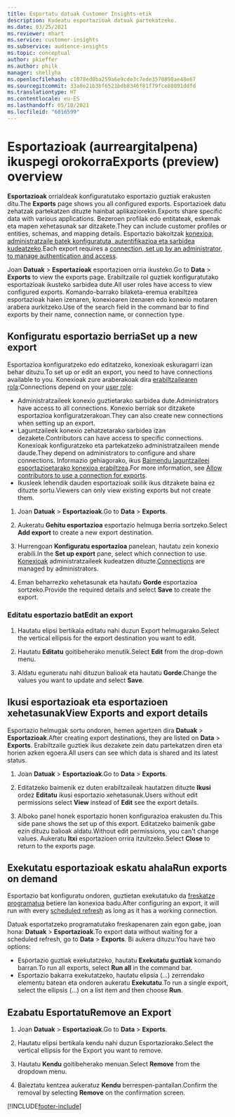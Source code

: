```yaml
---
title: Esportatu datuak Customer Insights-etik
description: Kudeatu esportazioak datuak partekatzeko.
ms.date: 03/25/2021
ms.reviewer: mhart
ms.service: customer-insights
ms.subservice: audience-insights
ms.topic: conceptual
author: pkieffer
ms.author: philk
manager: shellyha
ms.openlocfilehash: c1078ed0ba259a6e9cde3c7ede3570890ae48e67
ms.sourcegitcommit: 33a8e21b3bf6521bdb8346f81f79fce88091ddfd
ms.translationtype: HT
ms.contentlocale: eu-ES
ms.lasthandoff: 05/10/2021
ms.locfileid: "6016599"
---
```

# <a name="exports-preview-overview"></a><span data-ttu-id="42c9e-103">Esportazioak (aurreargitalpena) ikuspegi orokorra</span><span class="sxs-lookup"><span data-stu-id="42c9e-103">Exports (preview) overview</span></span>

<span data-ttu-id="42c9e-104">**Esportazioak** orrialdeak konfiguratutako esportazio guztiak erakusten ditu.</span><span class="sxs-lookup"><span data-stu-id="42c9e-104">The **Exports** page shows you all configured exports.</span></span> <span data-ttu-id="42c9e-105">Esportazioek datu zehatzak partekatzen dituzte hainbat aplikaziorekin.</span><span class="sxs-lookup"><span data-stu-id="42c9e-105">Exports share specific data with various applications.</span></span> <span data-ttu-id="42c9e-106">Bezeroen profilak edo entitateak, eskemak eta mapen xehetasunak sar ditzakete.</span><span class="sxs-lookup"><span data-stu-id="42c9e-106">They can include customer profiles or entities, schemas, and mapping details.</span></span> <span data-ttu-id="42c9e-107">Esportazio bakoitzak [konexioa, administratzaile batek konfiguratuta, autentifikazioa eta sarbidea kudeatzeko](connections.md).</span><span class="sxs-lookup"><span data-stu-id="42c9e-107">Each export requires a [connection, set up by an administrator, to manage authentication and access](connections.md).</span></span>

<span data-ttu-id="42c9e-108">Joan **Datuak** > **Esportazioak** esportazioen orria ikusteko.</span><span class="sxs-lookup"><span data-stu-id="42c9e-108">Go to **Data** > **Exports** to view the exports page.</span></span> <span data-ttu-id="42c9e-109">Erabiltzaile rol guztiek konfiguratutako esportazioak ikusteko sarbidea dute.</span><span class="sxs-lookup"><span data-stu-id="42c9e-109">All user roles have access to view configured exports.</span></span> <span data-ttu-id="42c9e-110">Komando-barrako bilaketa-eremua erabiltzea esportazioak haien izenaren, konexioaren izenaren edo konexio motaren arabera aurkitzeko.</span><span class="sxs-lookup"><span data-stu-id="42c9e-110">Use of the search field in the command bar to find exports by their name, connection name, or connection type.</span></span>

## <a name="set-up-a-new-export"></a><span data-ttu-id="42c9e-111">Konfiguratu esportazio berria</span><span class="sxs-lookup"><span data-stu-id="42c9e-111">Set up a new export</span></span>

<span data-ttu-id="42c9e-112">Esportazioa konfiguratzeko edo editatzeko, konexioak eskuragarri izan behar dituzu.</span><span class="sxs-lookup"><span data-stu-id="42c9e-112">To set up or edit an export, you need to have connections available to you.</span></span> <span data-ttu-id="42c9e-113">Konexioak zure araberakoak dira [erabiltzailearen rola](permissions.md):</span><span class="sxs-lookup"><span data-stu-id="42c9e-113">Connections depend on your [user role](permissions.md):</span></span>
- <span data-ttu-id="42c9e-114">Administratzaileek konexio guztietarako sarbidea dute.</span><span class="sxs-lookup"><span data-stu-id="42c9e-114">Administrators have access to all connections.</span></span> <span data-ttu-id="42c9e-115">Konexio berriak sor ditzakete esportazioa konfiguratzerakoan.</span><span class="sxs-lookup"><span data-stu-id="42c9e-115">They can also create new connections when setting up an export.</span></span>
- <span data-ttu-id="42c9e-116">Laguntzaileek konexio zehatzetarako sarbidea izan dezakete.</span><span class="sxs-lookup"><span data-stu-id="42c9e-116">Contributors can have access to specific connections.</span></span> <span data-ttu-id="42c9e-117">Konexioak konfiguratzeko eta partekatzeko administratzaileen mende daude.</span><span class="sxs-lookup"><span data-stu-id="42c9e-117">They depend on administrators to configure and share connections.</span></span> <span data-ttu-id="42c9e-118">Informazio gehiagorako, ikus [Baimendu laguntzaileei esportazioetarako konexioa erabiltzea](connections.md#allow-contributors-to-use-a-connection-for-exports).</span><span class="sxs-lookup"><span data-stu-id="42c9e-118">For more information, see [Allow contributors to use a connection for exports](connections.md#allow-contributors-to-use-a-connection-for-exports).</span></span>
- <span data-ttu-id="42c9e-119">Ikusleek lehendik dauden esportazioak soilik ikus ditzakete baina ez dituzte sortu.</span><span class="sxs-lookup"><span data-stu-id="42c9e-119">Viewers can only view existing exports but not create them.</span></span>

1. <span data-ttu-id="42c9e-120">Joan **Datuak** > **Esportazioak**.</span><span class="sxs-lookup"><span data-stu-id="42c9e-120">Go to **Data** > **Exports**.</span></span>

1. <span data-ttu-id="42c9e-121">Aukeratu **Gehitu esportazioa** esportazio helmuga berria sortzeko.</span><span class="sxs-lookup"><span data-stu-id="42c9e-121">Select **Add export** to create a new export destination.</span></span>

1. <span data-ttu-id="42c9e-122">Hurrengoan **Konfiguratu esportazioa** panelean, hautatu zein konexio erabili.</span><span class="sxs-lookup"><span data-stu-id="42c9e-122">In the **Set up export** pane, select which connection to use.</span></span> <span data-ttu-id="42c9e-123">[Konexioak](connections.md) administratzaileek kudeatzen dituzte.</span><span class="sxs-lookup"><span data-stu-id="42c9e-123">[Connections](connections.md) are managed by administrators.</span></span> 

1. <span data-ttu-id="42c9e-124">Eman beharrezko xehetasunak eta hautatu **Gorde** esportazioa sortzeko.</span><span class="sxs-lookup"><span data-stu-id="42c9e-124">Provide the required details and select **Save** to create the export.</span></span>

### <a name="edit-an-export"></a><span data-ttu-id="42c9e-125">Editatu esportazio bat</span><span class="sxs-lookup"><span data-stu-id="42c9e-125">Edit an export</span></span>

1. <span data-ttu-id="42c9e-126">Hautatu elipsi bertikala editatu nahi duzun Export helmugarako.</span><span class="sxs-lookup"><span data-stu-id="42c9e-126">Select the vertical ellipsis for the export destination you want to edit.</span></span>

1. <span data-ttu-id="42c9e-127">Hautatu **Editatu** goitibeherako menutik.</span><span class="sxs-lookup"><span data-stu-id="42c9e-127">Select **Edit** from the drop-down menu.</span></span>

1. <span data-ttu-id="42c9e-128">Aldatu eguneratu nahi dituzun balioak eta hautatu **Gorde**.</span><span class="sxs-lookup"><span data-stu-id="42c9e-128">Change the values you want to update and select **Save**.</span></span>

## <a name="view-exports-and-export-details"></a><span data-ttu-id="42c9e-129">Ikusi esportazioak eta esportazioen xehetasunak</span><span class="sxs-lookup"><span data-stu-id="42c9e-129">View Exports and export details</span></span>

<span data-ttu-id="42c9e-130">Esportazio helmugak sortu ondoren, hemen agertzen dira **Datuak** > **Esportazioak**.</span><span class="sxs-lookup"><span data-stu-id="42c9e-130">After creating export destinations, they are listed on **Data** > **Exports**.</span></span> <span data-ttu-id="42c9e-131">Erabiltzaile guztiek ikus dezakete zein datu partekatzen diren eta horien azken egoera.</span><span class="sxs-lookup"><span data-stu-id="42c9e-131">All users can see which data is shared and its latest status.</span></span>

1. <span data-ttu-id="42c9e-132">Joan **Datuak** > **Esportazioak**.</span><span class="sxs-lookup"><span data-stu-id="42c9e-132">Go to **Data** > **Exports**.</span></span>

1. <span data-ttu-id="42c9e-133">Editatzeko baimenik ez duten erabiltzaileak hautatzen dituzte **Ikusi** ordez **Editatu** ikusi esportazio xehetasunak.</span><span class="sxs-lookup"><span data-stu-id="42c9e-133">Users without edit permissions select **View** instead of **Edit** see the export details.</span></span>

1. <span data-ttu-id="42c9e-134">Alboko panel honek esportazio honen konfigurazioa erakusten du.</span><span class="sxs-lookup"><span data-stu-id="42c9e-134">This side pane shows the set up of this export.</span></span> <span data-ttu-id="42c9e-135">Editatzeko baimenik gabe ezin dituzu balioak aldatu.</span><span class="sxs-lookup"><span data-stu-id="42c9e-135">Without edit permissions, you can't change values.</span></span> <span data-ttu-id="42c9e-136">Aukeratu **Itxi** esportazioen orrira itzultzeko.</span><span class="sxs-lookup"><span data-stu-id="42c9e-136">Select **Close** to return to the exports page.</span></span>

## <a name="run-exports-on-demand"></a><span data-ttu-id="42c9e-137">Exekutatu esportazioak eskatu ahala</span><span class="sxs-lookup"><span data-stu-id="42c9e-137">Run exports on demand</span></span>

<span data-ttu-id="42c9e-138">Esportazio bat konfiguratu ondoren, guztietan exekutatuko da [freskatze programatua](system.md#schedule-tab) betiere lan konexioa badu.</span><span class="sxs-lookup"><span data-stu-id="42c9e-138">After configuring an export, it will run with every [scheduled refresh](system.md#schedule-tab) as long as it has a working connection.</span></span>

<span data-ttu-id="42c9e-139">Datuak esportatzeko programatutako freskapenaren zain egon gabe, joan hona: **Datuak** > **Esportazioak**.</span><span class="sxs-lookup"><span data-stu-id="42c9e-139">To export data without waiting for a scheduled refresh, go to **Data** > **Exports**.</span></span> <span data-ttu-id="42c9e-140">Bi aukera dituzu:</span><span class="sxs-lookup"><span data-stu-id="42c9e-140">You have two options:</span></span>

- <span data-ttu-id="42c9e-141">Esportazio guztiak exekutatzeko, hautatu **Exekutatu guztiak** komando barran.</span><span class="sxs-lookup"><span data-stu-id="42c9e-141">To run all exports, select **Run all** in the command bar.</span></span> 
- <span data-ttu-id="42c9e-142">Esportazio bakarra exekutatzeko, hautatu elipsia (...) zerrendako elementu batean eta ondoren aukeratu **Exekutatu**.</span><span class="sxs-lookup"><span data-stu-id="42c9e-142">To run a single export, select the ellipsis (...) on a list item and then choose **Run**.</span></span>

## <a name="remove-an-export"></a><span data-ttu-id="42c9e-143">Ezabatu Esportatu</span><span class="sxs-lookup"><span data-stu-id="42c9e-143">Remove an Export</span></span>

1. <span data-ttu-id="42c9e-144">Joan **Datuak** > **Esportazioak**.</span><span class="sxs-lookup"><span data-stu-id="42c9e-144">Go to **Data** > **Exports**.</span></span>

1. <span data-ttu-id="42c9e-145">Hautatu elipsi bertikala kendu nahi duzun Esportaziorako.</span><span class="sxs-lookup"><span data-stu-id="42c9e-145">Select the vertical ellipsis for the Export you want to remove.</span></span>

1. <span data-ttu-id="42c9e-146">Hautatu **Kendu** goitibeherako menuan.</span><span class="sxs-lookup"><span data-stu-id="42c9e-146">Select **Remove** from the dropdown menu.</span></span>

1. <span data-ttu-id="42c9e-147">Baieztatu kentzea aukeratuz **Kendu** berrespen-pantailan.</span><span class="sxs-lookup"><span data-stu-id="42c9e-147">Confirm the removal by selecting **Remove** on the confirmation screen.</span></span>


[!INCLUDE[footer-include](../includes/footer-banner.md)]
